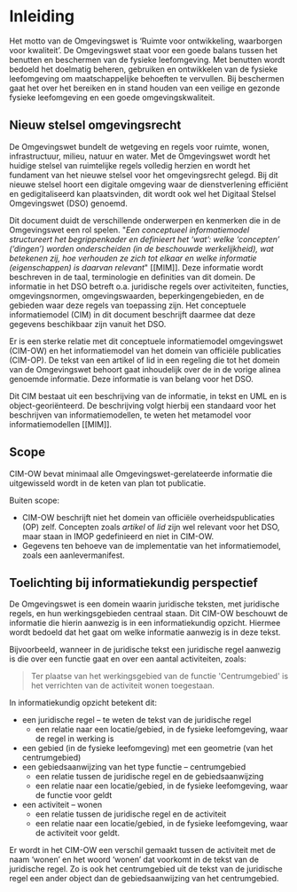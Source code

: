 # Inleiding

Het motto van de Omgevingswet is ‘Ruimte voor ontwikkeling, waarborgen voor kwaliteit’. De Omgevingswet staat voor een goede balans tussen het benutten en beschermen van de fysieke leefomgeving. Met benutten wordt bedoeld het doelmatig beheren, gebruiken en ontwikkelen van de fysieke leefomgeving om maatschappelijke behoeften te vervullen. Bij beschermen gaat het over het bereiken en in stand houden van een veilige en gezonde fysieke leefomgeving en een goede omgevingskwaliteit.

## Nieuw stelsel omgevingsrecht

De Omgevingswet bundelt de wetgeving en regels voor ruimte, wonen, infrastructuur, milieu, natuur en water. Met de Omgevingswet wordt het huidige stelsel van ruimtelijke regels volledig herzien en wordt het fundament van het nieuwe stelsel voor het omgevingsrecht gelegd. Bij dit nieuwe stelsel hoort een digitale omgeving waar de dienstverlening efficiënt en gedigitaliseerd kan plaatsvinden, dit wordt ook wel het Digitaal Stelsel Omgevingswet (DSO) genoemd.

Dit document duidt de verschillende onderwerpen en kenmerken die in de Omgevingswet een rol spelen. "*Een conceptueel informatiemodel structureert het begrippenkader en definieert het ‘wat’: welke ‘concepten’ (‘dingen’) worden onderscheiden (in de beschouwde werkelijkheid), wat betekenen zij, hoe verhouden ze zich tot elkaar en welke informatie (eigenschappen) is daarvan relevant*" [[MIM]]. Deze informatie wordt beschreven in de taal, terminologie en definities van dit domein. De informatie in het DSO betreft o.a. juridische regels over activiteiten, functies, omgevingsnormen, omgevingswaarden, beperkingengebieden, en de gebieden waar deze regels van toepassing zijn. Het conceptuele informatiemodel (CIM) in dit document beschrijft daarmee dat deze gegevens beschikbaar zijn vanuit het DSO.

Er is een sterke relatie met dit conceptuele informatiemodel omgevingswet (CIM-OW) en het informatiemodel van het domein van officiële publicaties (CIM-OP). De tekst van een artikel of lid in een regeling die tot het domein van de Omgevingswet behoort gaat inhoudelijk over de in de vorige alinea genoemde informatie. Deze informatie is van belang voor het DSO.

Dit CIM bestaat uit een beschrijving van de informatie, in tekst en UML en is object-georiënteerd. De beschrijving volgt hierbij een standaard voor het beschrijven van informatiemodellen, te weten het metamodel voor informatiemodellen [[MIM]].

## Scope

CIM-OW bevat minimaal alle Omgevingswet-gerelateerde informatie die uitgewisseld wordt in de keten van plan tot publicatie.

Buiten scope:

- CIM-OW beschrijft niet het domein van officiële overheidspublicaties (OP) zelf. Concepten zoals <i>artikel</i> of <i>lid</i> zijn wel relevant voor het DSO, maar staan in IMOP gedefinieerd en niet in CIM-OW.
- Gegevens ten behoeve van de implementatie van het informatiemodel, zoals een aanlevermanifest.

## Toelichting bij informatiekundig perspectief

De Omgevingswet is een domein waarin juridische teksten, met juridische regels, en hun werkingsgebieden centraal staan. Dit CIM-OW beschouwt de informatie die hierin aanwezig is in een informatiekundig opzicht. Hiermee wordt bedoeld dat het gaat om welke informatie aanwezig is in deze tekst. 

Bijvoorbeeld, wanneer in de juridische tekst een juridische regel aanwezig is die over een functie gaat en over een aantal activiteiten, zoals:

> Ter plaatse van het werkingsgebied van de functie 'Centrumgebied' is het verrichten van de activiteit wonen toegestaan.

In informatiekundig opzicht betekent dit:

-   een juridische regel – te weten de tekst van de juridische regel
    -   een relatie naar een locatie/gebied, in de fysieke leefomgeving, waar de regel in werking is
-   een gebied (in de fysieke leefomgeving) met een geometrie (van het centrumgebied)
-   een gebiedsaanwijzing van het type functie – centrumgebied
    -   een relatie tussen de juridische regel en de gebiedsaanwijzing
    -   een relatie naar een locatie/gebied, in de fysieke leefomgeving, waar de functie voor geldt
-   een activiteit – wonen
    -   een relatie tussen de juridische regel en de activiteit
    -   een relatie naar een locatie/gebied, in de fysieke leefomgeving, waar de activiteit voor geldt.

Er wordt in het CIM-OW een verschil gemaakt tussen de activiteit met de naam ‘wonen’ en het woord ‘wonen’ dat voorkomt in de tekst van de juridische regel. Zo is ook het centrumgebied uit de tekst van de juridische regel een ander object dan de gebiedsaanwijzing van het centrumgebied.
